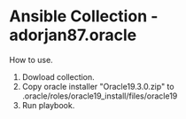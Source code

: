 # Ansible Collection - adorjan87.oracle

How to use.

1. Dowload collection.
2. Copy oracle installer "Oracle19.3.0.zip" to .oracle/roles/oracle19_install/files/oracle19
3. Run playbook.